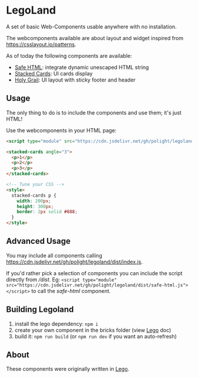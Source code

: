 # LegoLand

A set of basic Web-Components usable anywhere with no installation.

The webcomponents available are about layout and widget inspired from https://csslayout.io/patterns.

As of today the following components are available:
- [Safe HTML](./bricks/safe-html.html): integrate dynamic unescaped HTML string
- [Stacked Cards](./bricks/stacked-cards.html): UI cards display
- [Holy Grail](./bricks/holy-grail.html): UI layout with sticky footer and header


## Usage

The only thing to do is to include the components and use them; it's just HTML!

Use the webcomponents in your HTML page:

```html
<script type="module" src="https://cdn.jsdelivr.net/gh/polight/legoland/dist/index.js"></script>

<stacked-cards angle="3">
  <p>1</p>
  <p>2</p>
  <p>3</p>
</stacked-cards>

<!-- Tune your CSS -->
<style>
  stacked-cards p {
    width: 200px;
    height: 300px;
    border: 2px solid #888;
  }
</style>
```

## Advanced Usage

You may include all components calling https://cdn.jsdelivr.net/gh/polight/legoland/dist/index.js.

If you'd rather pick a selection of components you can include the script
directly from _/dist_. Eg: `<script type="module" src="https://cdn.jsdelivr.net/gh/polight/legoland/dist/safe-html.js"></script>` to call the _safe-html_ component.


## Building Legoland

1. install the lego dependency: `npm i`
2. create your own component in the bricks folder (view [Lego](https://github.com/polight/lego) doc)
3. build it: `npm run build` (or `npm run dev` if you want an auto-refresh)


## About

These components were originally written in [Lego](https://github.com/polight/lego).
